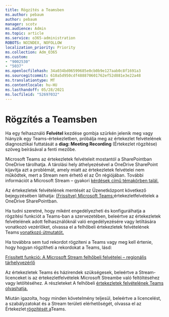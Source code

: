 ```yaml
---
title: Rögzítés a Teamsben
ms.author: pebaum
author: pebaum
manager: scotv
ms.audience: Admin
ms.topic: article
ms.service: o365-administration
ROBOTS: NOINDEX, NOFOLLOW
localization_priority: Priority
ms.collection: Adm_O365
ms.custom:
- "9002530"
- "5037"
ms.openlocfilehash: 34a034bd06599685e0cb0b9e127aab0c8f1691a3
ms.sourcegitcommit: 610a5d950cdf488870601762ef52d881e3e22a48
ms.translationtype: MT
ms.contentlocale: hu-HU
ms.lasthandoff: 05/28/2021
ms.locfileid: "52697032"
---
```

# <a name="recording-in-teams"></a>Rögzítés a Teamsben

Ha egy felhasználó **Felvétel** kezdése gombja szürkén jelenik meg vagy hiányzik egy Teams-értekezletben, próbálja meg az értekezlet felvételének diagnosztikai futtatását a **diag: Meeting Recording** (Értekezlet rögzítése) szöveg beírásával a fenti mezőbe. 

Microsoft Teams az értekezletek felvételeit mostantól a SharePointban OneDrive tárolhatja. A tárolási hely áthelyezésével a OneDrive SharePoint kijavítja azt a problémát, amely miatt az értekezletek felvételei nem működtek, mert a Stream nem érhető el az Ön régiójában. További információt a Microsoft Stream – gyakori [kérdések című témakörben talál.](/stream/faq#which-regions-does-microsoft-stream-host-my-data-in)

Az értekezletek felvételének mentését az Üzenetközpont következő bejegyzésében láthatja: [(Frissítve) Microsoft Teams:](https://portal.microsoft.com/Adminportal/Home?ref=MessageCenter&id=MC222640)értekezletfelvételek a OneDrive SharePointban.

Ha tudni szeretné, hogy miként engedélyezheti és konfigurálhatja a rögzítési funkciót a Teams-ban a szervezetében, beleértve az értekezletek felvételének adott felhasználóknál való engedélyezésére vagy letiltására vonatkozó vezérlőket, olvassa el a felhőbeli értekezletek felvételének Teams [vonatkozó útmutatót.](/microsoftteams/cloud-recording) 

Ha továbbra sem tud rekordot rögzíteni a Teams vagy meg kell értenie, hogy hogyan rögzítheti a rekordokat a Teams, lásd: 

[Frissített funkció: A Microsoft Stream felhőbeli felvételei – regionális tárhelyvezérlő](https://admin.microsoft.com/AdminPortal/Home#/MessageCenter?id=MC214327)

Az értekezletek Teams és házirendek szükségesek, beleértve a Stream-licenceket is az értekezletfelvételek Microsoft Streambe való feltöltéséhez vagy letöltéséhez. A részleteket A felhőbeli [értekezletek felvételének Teams olvashatja.](/microsoftteams/cloud-recording#prerequisites-for-teams-cloud-meeting-recording)

Miután igazolta, hogy minden követelmény teljesül, beleértve a licencelést, a szabályzatokat és a Stream területi elérhetőségét, olvassa el az Értekezlet [rögzítését a](https://support.office.com/article/34dfbe7f-b07d-4a27-b4c6-de62f1348c24)Teams. 
